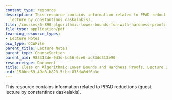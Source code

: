 ```yaml
---
content_type: resource
description: This resource contains information related to PPAD reductions (guest
  lecture by constantinos daskalakis).
file: /courses/6-890-algorithmic-lower-bounds-fun-with-hardness-proofs-fall-2014/150bce5949a8b8235cbc833da8df6b3c_MIT6_890F14_L23.pdf
file_type: application/pdf
learning_resource_types:
- Lecture Notes
ocw_type: OCWFile
parent_title: Lecture Notes
parent_type: CourseSection
parent_uid: 983313de-9d3d-bd56-6ce6-ad83dd313e90
resourcetype: Document
title: Class on Algorithmic Lower Bounds and Hardness Proofs, Lecture 23 Notes
uid: 150bce59-49a8-b823-5cbc-833da8df6b3c
---
```

This resource contains information related to PPAD reductions (guest lecture by constantinos daskalakis).